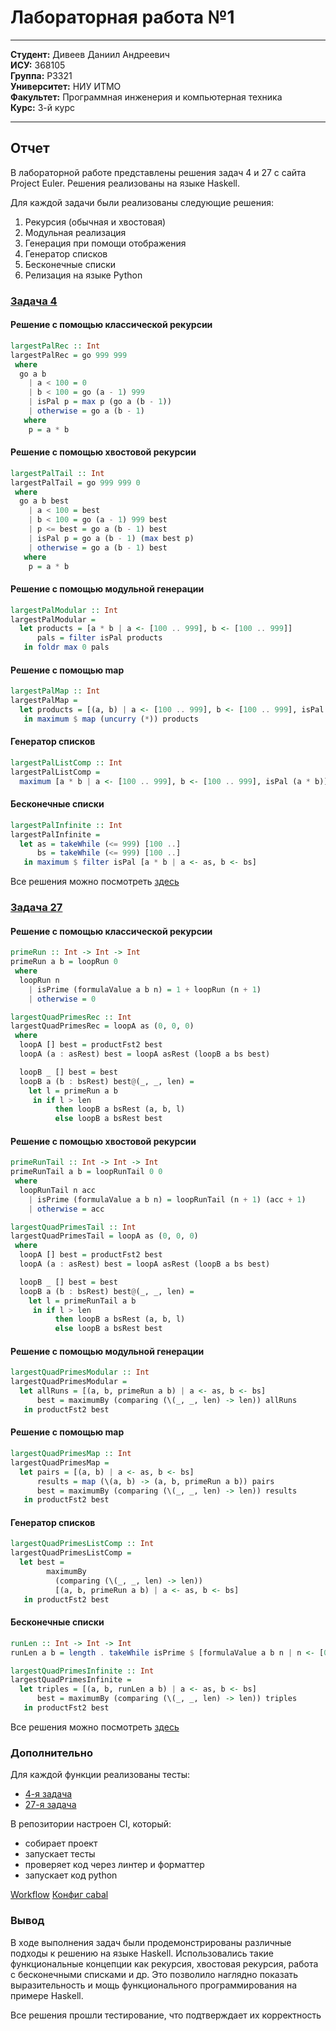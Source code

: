 # Лабораторная работа №1

---

**Студент:** Дивеев Даниил Андреевич \
**ИСУ:** 368105 \
**Группа:** P3321 \
**Университет:** НИУ ИТМО \
**Факультет:** Программная инженерия и компьютерная техника \
**Курс:** 3-й курс

---

## Отчет

В лабораторной работе представлены решения задач 4 и 27 с сайта Project Euler.
Решения реализованы на языке Haskell.

Для каждой задачи были реализованы следующие решения:

1. Рекурсия (обычная и хвостовая)
2. Модульная реализация
3. Генерация при помощи отображения
4. Генератор списков
5. Бесконечные списки
6. Релизация на языке Python

### [Задача 4](https://projecteuler.net/problem=4)

#### **Решение с помощью классической рекурсии**

```haskell
largestPalRec :: Int
largestPalRec = go 999 999
 where
  go a b
    | a < 100 = 0
    | b < 100 = go (a - 1) 999
    | isPal p = max p (go a (b - 1))
    | otherwise = go a (b - 1)
   where
    p = a * b
```

#### **Решение с помощью хвостовой рекурсии**

```haskell
largestPalTail :: Int
largestPalTail = go 999 999 0
 where
  go a b best
    | a < 100 = best
    | b < 100 = go (a - 1) 999 best
    | p <= best = go a (b - 1) best
    | isPal p = go a (b - 1) (max best p)
    | otherwise = go a (b - 1) best
   where
    p = a * b
```

#### **Решение с помощью модульной генерации**

```haskell
largestPalModular :: Int
largestPalModular =
  let products = [a * b | a <- [100 .. 999], b <- [100 .. 999]]
      pals = filter isPal products
   in foldr max 0 pals
```

#### **Решение с помощью map**

```haskell
largestPalMap :: Int
largestPalMap =
  let products = [(a, b) | a <- [100 .. 999], b <- [100 .. 999], isPal (a * b)]
   in maximum $ map (uncurry (*)) products
```

#### **Генератор списков**

```haskell
largestPalListComp :: Int
largestPalListComp =
  maximum [a * b | a <- [100 .. 999], b <- [100 .. 999], isPal (a * b)]
```

#### **Бесконечные списки**

```haskell
largestPalInfinite :: Int
largestPalInfinite =
  let as = takeWhile (<= 999) [100 ..]
      bs = takeWhile (<= 999) [100 ..]
   in maximum $ filter isPal [a * b | a <- as, b <- bs]
```

Все решения можно посмотреть [здесь](/src/Euler/PalProduct.hs)

### [Задача 27](https://projecteuler.net/problem=27)

#### **Решение с помощью классической рекурсии**

```haskell
primeRun :: Int -> Int -> Int
primeRun a b = loopRun 0
 where
  loopRun n
    | isPrime (formulaValue a b n) = 1 + loopRun (n + 1)
    | otherwise = 0

largestQuadPrimesRec :: Int
largestQuadPrimesRec = loopA as (0, 0, 0)
 where
  loopA [] best = productFst2 best
  loopA (a : asRest) best = loopA asRest (loopB a bs best)

  loopB _ [] best = best
  loopB a (b : bsRest) best@(_, _, len) =
    let l = primeRun a b
     in if l > len
          then loopB a bsRest (a, b, l)
          else loopB a bsRest best
```

#### **Решение с помощью хвостовой рекурсии**

```haskell
primeRunTail :: Int -> Int -> Int
primeRunTail a b = loopRunTail 0 0
 where
  loopRunTail n acc
    | isPrime (formulaValue a b n) = loopRunTail (n + 1) (acc + 1)
    | otherwise = acc

largestQuadPrimesTail :: Int
largestQuadPrimesTail = loopA as (0, 0, 0)
 where
  loopA [] best = productFst2 best
  loopA (a : asRest) best = loopA asRest (loopB a bs best)

  loopB _ [] best = best
  loopB a (b : bsRest) best@(_, _, len) =
    let l = primeRunTail a b
     in if l > len
          then loopB a bsRest (a, b, l)
          else loopB a bsRest best
```

#### **Решение с помощью модульной генерации**

```haskell
largestQuadPrimesModular :: Int
largestQuadPrimesModular =
  let allRuns = [(a, b, primeRun a b) | a <- as, b <- bs]
      best = maximumBy (comparing (\(_, _, len) -> len)) allRuns
   in productFst2 best
```

#### **Решение с помощью map**

```haskell
largestQuadPrimesMap :: Int
largestQuadPrimesMap =
  let pairs = [(a, b) | a <- as, b <- bs]
      results = map (\(a, b) -> (a, b, primeRun a b)) pairs
      best = maximumBy (comparing (\(_, _, len) -> len)) results
   in productFst2 best
```

#### **Генератор списков**

```haskell
largestQuadPrimesListComp :: Int
largestQuadPrimesListComp =
  let best =
        maximumBy
          (comparing (\(_, _, len) -> len))
          [(a, b, primeRun a b) | a <- as, b <- bs]
   in productFst2 best
```

#### **Бесконечные списки**

```haskell
runLen :: Int -> Int -> Int
runLen a b = length . takeWhile isPrime $ [formulaValue a b n | n <- [0 ..]]

largestQuadPrimesInfinite :: Int
largestQuadPrimesInfinite =
  let triples = [(a, b, runLen a b) | a <- as, b <- bs]
      best = maximumBy (comparing (\(_, _, len) -> len)) triples
   in productFst2 best
```

Все решения можно посмотреть [здесь](/src/Euler/QuadPrimes.hs)

### Дополнительно

Для каждой функции реализованы тесты:

- [4-я задача](/test/Euler/PalProductSpec.hs)
- [27-я задача](/test/Euler/QuadPrimesSpec.hs)

В репозитории настроен CI, который:

- собирает проект
- запускает тесты
- проверяет код через линтер и форматтер
- запускает код python

[Workflow](/.github/workflows/haskell.yml)
[Конфиг cabal](/fp-labs.cabal)

### Вывод

В ходе выполнения задач были продемонстрированы различные подходы к решению на языке Haskell. Использовались такие функциональные концепции как рекурсия, хвостовая рекурсия, работа с бесконечными списками и др. Это позволило наглядно показать выразительность и мощь функционального программирования на примере Haskell.

Все решения прошли тестирование, что подтверждает их корректность
